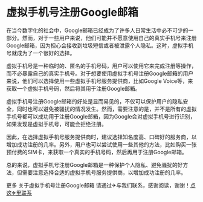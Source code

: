 # 虚拟手机号注册Google邮箱

在当今数字化的社会中，Google邮箱已经成为了许多人日常生活中必不可少的一部分。然而，对于一些用户来说，他们可能并不愿意使用自己的真实手机号来注册Google邮箱，因为担心会接收到垃圾短信或者被泄露个人隐私。这时，虚拟手机号就成为了一个很好的选择。

虚拟手机号是一种临时的、匿名的手机号码，用户可以使用它来完成注册等操作，而不必暴露自己的真实手机号。对于想要使用虚拟手机号注册Google邮箱的用户来说，他们可以选择使用一些虚拟手机号服务提供商，比如Google Voice等，来获取一个虚拟手机号码，然后将其用于注册Google邮箱。

虚拟手机号注册Google邮箱的好处是显而易见的，不仅可以保护用户的隐私安全，同时也可以避免被骚扰的情况发生。然而，需要注意的是，并不是所有的虚拟手机号都可以成功用于注册Google邮箱，因为Google会对虚拟手机号进行识别，如果发现是虚拟手机号，可能会拒绝注册。

因此，在选择虚拟手机号服务提供商时，建议选择知名度高、口碑好的服务商，以增加成功注册的几率。另外，用户也可以尝试使用一些其他的方法，比如购买一张预付费的SIM卡，来获取一个真实的手机号码，然后再用于注册Google邮箱。

总的来说，虚拟手机号注册Google邮箱是一种保护个人隐私、避免骚扰的好方法，但需要注意选择合适的虚拟手机号服务提供商，以增加成功注册的几率。

更多 关于虚拟手机号注册Google邮箱 请通过✈与我们联系，感谢阅读，谢谢！[点这✈里联系](https://d.k02.cc)